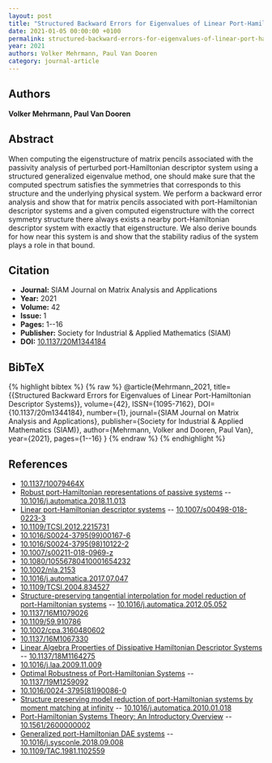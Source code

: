 ```yaml
---
layout: post
title: "Structured Backward Errors for Eigenvalues of Linear Port-Hamiltonian Descriptor Systems"
date: 2021-01-05 00:00:00 +0100
permalink: structured-backward-errors-for-eigenvalues-of-linear-port-hamiltonian-descriptor-systems
year: 2021
authors: Volker Mehrmann, Paul Van Dooren
category: journal-article
---
```

 
## Authors
**Volker Mehrmann, Paul Van Dooren**
 
## Abstract
When computing the eigenstructure of matrix pencils associated with the passivity analysis of perturbed port-Hamiltonian descriptor system using a structured generalized eigenvalue method, one should make sure that the computed spectrum satisfies the symmetries that corresponds to this structure and the underlying physical system. We perform a backward error analysis and show that for matrix pencils associated with port-Hamiltonian descriptor systems and a given computed eigenstructure with the correct symmetry structure there always exists a nearby port-Hamiltonian descriptor system with exactly that eigenstructure. We also derive bounds for how near this system is and show that the stability radius of the system plays a role in that bound.
 
## Citation
- **Journal:** SIAM Journal on Matrix Analysis and Applications
- **Year:** 2021
- **Volume:** 42
- **Issue:** 1
- **Pages:** 1--16
- **Publisher:** Society for Industrial & Applied Mathematics (SIAM)
- **DOI:** [10.1137/20M1344184](https://doi.org/10.1137/20M1344184)
 
## BibTeX
{% highlight bibtex %}
{% raw %}
@article{Mehrmann_2021,
  title={{Structured Backward Errors for Eigenvalues of Linear Port-Hamiltonian Descriptor Systems}},
  volume={42},
  ISSN={1095-7162},
  DOI={10.1137/20m1344184},
  number={1},
  journal={SIAM Journal on Matrix Analysis and Applications},
  publisher={Society for Industrial & Applied Mathematics (SIAM)},
  author={Mehrmann, Volker and Dooren, Paul Van},
  year={2021},
  pages={1--16}
}
{% endraw %}
{% endhighlight %}
 
## References
- [10.1137/10079464X](https://doi.org/10.1137/10079464X)
- [Robust port-Hamiltonian representations of passive systems](robust-port-hamiltonian-representations-of-passive-systems) -- [10.1016/j.automatica.2018.11.013](https://doi.org/10.1016/j.automatica.2018.11.013)
- [Linear port-Hamiltonian descriptor systems](linear-port-hamiltonian-descriptor-systems) -- [10.1007/s00498-018-0223-3](https://doi.org/10.1007/s00498-018-0223-3)
- [10.1109/TCSI.2012.2215731](https://doi.org/10.1109/TCSI.2012.2215731)
- [10.1016/S0024-3795(99)00167-6](https://doi.org/10.1016/S0024-3795(99)00167-6)
- [10.1016/S0024-3795(98)10122-2](https://doi.org/10.1016/S0024-3795(98)10122-2)
- [10.1007/s00211-018-0969-z](https://doi.org/10.1007/s00211-018-0969-z)
- [10.1080/10556780410001654232](https://doi.org/10.1080/10556780410001654232)
- [10.1002/nla.2153](https://doi.org/10.1002/nla.2153)
- [10.1016/j.automatica.2017.07.047](https://doi.org/10.1016/j.automatica.2017.07.047)
- [10.1109/TCSI.2004.834527](https://doi.org/10.1109/TCSI.2004.834527)
- [Structure-preserving tangential interpolation for model reduction of port-Hamiltonian systems](structure-preserving-tangential-interpolation-for-model-reduction-of-port-hamiltonian-systems) -- [10.1016/j.automatica.2012.05.052](https://doi.org/10.1016/j.automatica.2012.05.052)
- [10.1137/16M1079026](https://doi.org/10.1137/16M1079026)
- [10.1109/59.910786](https://doi.org/10.1109/59.910786)
- [10.1002/cpa.3160480602](https://doi.org/10.1002/cpa.3160480602)
- [10.1137/16M1067330](https://doi.org/10.1137/16M1067330)
- [Linear Algebra Properties of Dissipative Hamiltonian Descriptor Systems](linear-algebra-properties-of-dissipative-hamiltonian-descriptor-systems) -- [10.1137/18M1164275](https://doi.org/10.1137/18M1164275)
- [10.1016/j.laa.2009.11.009](https://doi.org/10.1016/j.laa.2009.11.009)
- [Optimal Robustness of Port-Hamiltonian Systems](optimal-robustness-of-port-hamiltonian-systems) -- [10.1137/19M1259092](https://doi.org/10.1137/19M1259092)
- [10.1016/0024-3795(81)90086-0](https://doi.org/10.1016/0024-3795(81)90086-0)
- [Structure preserving model reduction of port-Hamiltonian systems by moment matching at infinity](structure-preserving-model-reduction-of-port-hamiltonian-systems-by-moment-matching-at-infinity) -- [10.1016/j.automatica.2010.01.018](https://doi.org/10.1016/j.automatica.2010.01.018)
- [Port-Hamiltonian Systems Theory: An Introductory Overview](port-hamiltonian-systems-theory-an-introductory-overview-journal) -- [10.1561/2600000002](https://doi.org/10.1561/2600000002)
- [Generalized port-Hamiltonian DAE systems](generalized-port-hamiltonian-dae-systems) -- [10.1016/j.sysconle.2018.09.008](https://doi.org/10.1016/j.sysconle.2018.09.008)
- [10.1109/TAC.1981.1102559](https://doi.org/10.1109/TAC.1981.1102559)

